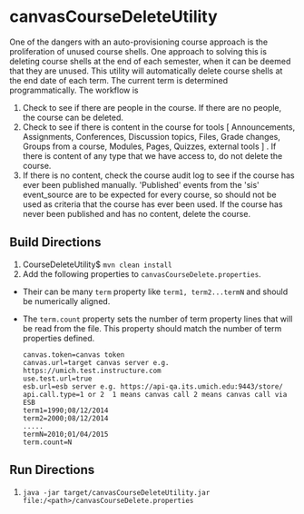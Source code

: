 # canvasCourseDeleteUtility
One of the dangers with an auto-provisioning course approach is the proliferation of unused course shells. One approach to solving this is deleting course shells at the end of each semester, when it can be deemed that they are unused. This utility will automatically delete course shells at the end date of each term. The current term is determined programmatically. The workflow is 

1. Check to see if there are people in the course. If there are no people, the course can be deleted. 
2. Check to see if there is content in the course for tools [ Announcements, Assignments, Conferences, Discussion topics, Files, Grade changes, Groups from a course, Modules, Pages, Quizzes, external tools ] . If there is content of any type that we have access to, do not delete the course. 
3. If there is no content, check the course audit log to see if the course has ever been published manually. 'Published' events from the 'sis' event_source are to be expected for every course, so should not be used as criteria that the course has ever been used. If the course has never been published and has no content, delete the course. 

## Build Directions

1. CourseDeleteUtility$ `mvn clean install`
2. Add the following properties to `canvasCourseDelete.properties`. 
  * Their can be many `term` property like `term1, term2...termN` and should be numerically aligned. 
  * The `term.count` property sets the number of term property lines that will be read from the file. This property should match the number of term properties defined.
    
    ```
    canvas.token=canvas token  
    canvas.url=target canvas server e.g. https://umich.test.instructure.com  
    use.test.url=true  
    esb.url=esb server e.g. https://api-qa.its.umich.edu:9443/store/  
    api.call.type=1 or 2  1 means canvas call 2 means canvas call via ESB
    term1=1990;08/12/2014
    term2=2000;08/12/2014
    .....
    termN=2010;01/04/2015
    term.count=N
    ```
    
    
   
## Run Directions
1. `java -jar target/canvasCourseDeleteUtility.jar file:/<path>/canvasCourseDelete.properties`
  
 
